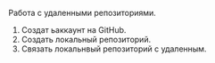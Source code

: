 
Работа с удаленными репозиториями.

1. Создат ьаккаунт на GitHub.
2. Создать локальный репозиторий.
3. Связать локальнвый репозиторий с удаленным.
